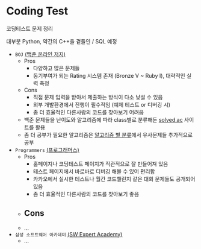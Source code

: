 # Coding Test

코딩테스트 문제 정리

대부분 Python, 약간의 C++을 곁들인 / SQL 예정



- ``BOJ`` [(백준 온라인 저지)](https://www.acmicpc.net/)
  - Pros
    - 다양하고 많은 문제들
    - 동기부여가 되는 Rating 시스템 존재 (Bronze V ~ Ruby I), 대략적인 실력 측정
  - Cons
    - 직접 문제 입력을 받아서 제출하는 방식이 다소 낯설 수 있음
    - 외부 개발환경에서 진행이 필수적임 (예제 테스트 or 디버깅 시)
    - 좀 더 효율적인 다른사람의 코드를 찾아보기 어려움
  - 백준 문제들을 난이도와 알고리즘에 따라 class별로 분류해둔 [solved.ac](https://solved.ac/class) 사이트를 활용 
  - 좀 더 공부가 필요한 알고리즘은 [알고리즘 별 분류](https://www.acmicpc.net/problem/tags)에서 유사문제들 추가적으로 공부
- ``Programmers`` [(프로그래머스)](https://school.programmers.co.kr/learn/challenges)
  - Pros
    - 홈페이지나 코딩테스트 페이지가 직관적으로 잘 만들어져 있음
    - 테스트 페이지에서 바로바로 디버깅 해볼 수 있어 편리함
    - 카카오에서 실시한 테스트나 월간 코드챌린지 같은 대회 문제들도 공개되어 있음
    - 좀 더 효율적인 다른사람의 코드를 찾아보기 좋음
  - Cons
    - 
  - ...
- ``삼성 소프트웨어 아카데미`` [(SW Expert Academy)](https://swexpertacademy.com/main/main.do)
  - ...

